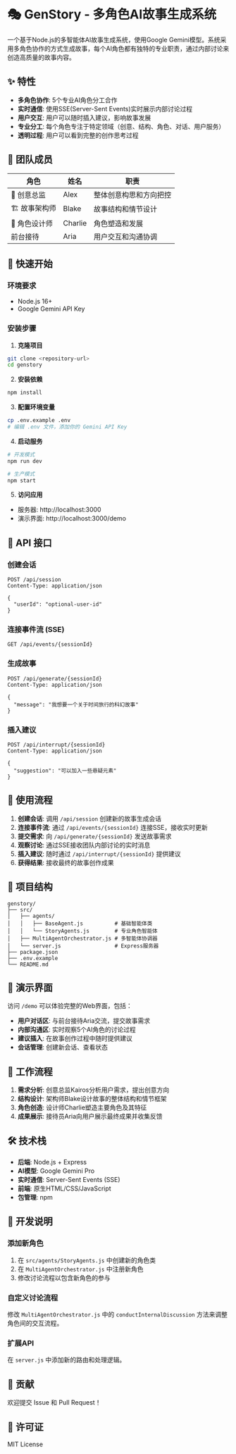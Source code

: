 # 🎭 GenStory - 多角色AI故事生成系统

一个基于Node.js的多智能体AI故事生成系统，使用Google Gemini模型。系统采用多角色协作的方式生成故事，每个AI角色都有独特的专业职责，通过内部讨论来创造高质量的故事内容。

## ✨ 特性

- **多角色协作**: 5个专业AI角色分工合作
- **实时通信**: 使用SSE(Server-Sent Events)实时展示内部讨论过程
- **用户交互**: 用户可以随时插入建议，影响故事发展
- **专业分工**: 每个角色专注于特定领域（创意、结构、角色、对话、用户服务）
- **透明过程**: 用户可以看到完整的创作思考过程

## 🎪 团队成员

| 角色 | 姓名 | 职责 |
|------|------|------|
| 👔 创意总监 | Alex | 整体创意构思和方向把控 |
| 🏗️ 故事架构师 | Blake | 故事结构和情节设计 |
| 🎨 角色设计师 | Charlie | 角色塑造和发展 |
|  前台接待 | Aria | 用户交互和沟通协调 |

## 🚀 快速开始

### 环境要求

- Node.js 16+ 
- Google Gemini API Key

### 安装步骤

1. **克隆项目**
```bash
git clone <repository-url>
cd genstory
```

2. **安装依赖**
```bash
npm install
```

3. **配置环境变量**
```bash
cp .env.example .env
# 编辑 .env 文件，添加你的 Gemini API Key
```

4. **启动服务**
```bash
# 开发模式
npm run dev

# 生产模式  
npm start
```

5. **访问应用**
- 服务器: http://localhost:3000
- 演示界面: http://localhost:3000/demo

## 📡 API 接口

### 创建会话
```http
POST /api/session
Content-Type: application/json

{
  "userId": "optional-user-id"
}
```

### 连接事件流 (SSE)
```http
GET /api/events/{sessionId}
```

### 生成故事
```http
POST /api/generate/{sessionId}
Content-Type: application/json

{
  "message": "我想要一个关于时间旅行的科幻故事"
}
```

### 插入建议
```http
POST /api/interrupt/{sessionId}
Content-Type: application/json

{
  "suggestion": "可以加入一些悬疑元素"
}
```

## 🎯 使用流程

1. **创建会话**: 调用 `/api/session` 创建新的故事生成会话
2. **连接事件流**: 通过 `/api/events/{sessionId}` 连接SSE，接收实时更新
3. **提交需求**: 向 `/api/generate/{sessionId}` 发送故事需求
4. **观察讨论**: 通过SSE接收团队内部讨论的实时消息
5. **插入建议**: 随时通过 `/api/interrupt/{sessionId}` 提供建议
6. **获得结果**: 接收最终的故事创作成果

## 🔧 项目结构

```
genstory/
├── src/
│   ├── agents/
│   │   ├── BaseAgent.js          # 基础智能体类
│   │   └── StoryAgents.js        # 专业角色智能体
│   ├── MultiAgentOrchestrator.js # 多智能体协调器
│   └── server.js                 # Express服务器
├── package.json
├── .env.example
└── README.md
```

## 🎨 演示界面

访问 `/demo` 可以体验完整的Web界面，包括：

- **用户对话区**: 与前台接待Aria交流，提交故事需求
- **内部沟通区**: 实时观察5个AI角色的讨论过程
- **建议插入**: 在故事创作过程中随时提供建议
- **会话管理**: 创建新会话、查看状态

## 🔄 工作流程

1. **需求分析**: 创意总监Kairos分析用户需求，提出创意方向
2. **结构设计**: 架构师Blake设计故事的整体结构和情节框架
3. **角色创造**: 设计师Charlie塑造主要角色及其特征
4. **成果展示**: 接待员Aria向用户展示最终成果并收集反馈

## 🛠️ 技术栈

- **后端**: Node.js + Express
- **AI模型**: Google Gemini Pro
- **实时通信**: Server-Sent Events (SSE)
- **前端**: 原生HTML/CSS/JavaScript
- **包管理**: npm

## 📝 开发说明

### 添加新角色

1. 在 `src/agents/StoryAgents.js` 中创建新的角色类
2. 在 `MultiAgentOrchestrator.js` 中注册新角色
3. 修改讨论流程以包含新角色的参与

### 自定义讨论流程

修改 `MultiAgentOrchestrator.js` 中的 `conductInternalDiscussion` 方法来调整角色间的交互流程。

### 扩展API

在 `server.js` 中添加新的路由和处理逻辑。

## 🤝 贡献

欢迎提交 Issue 和 Pull Request！

## 📄 许可证

MIT License